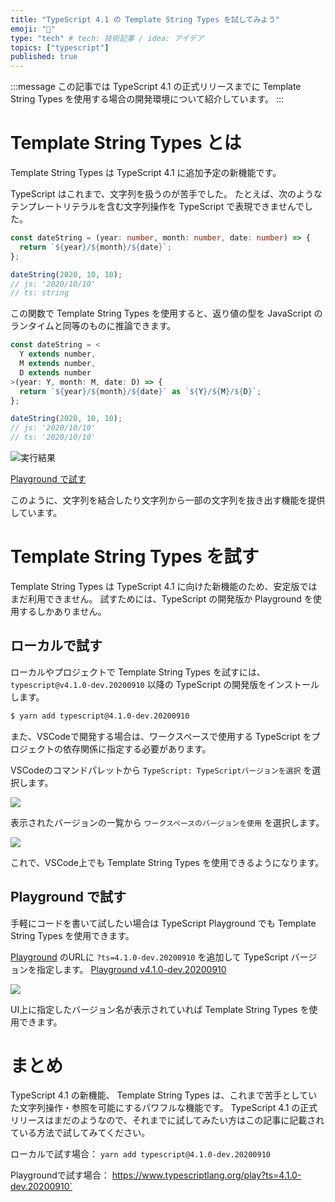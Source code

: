 ```yaml
---
title: "TypeScript 4.1 の Template String Types を試してみよう"
emoji: "🍬"
type: "tech" # tech: 技術記事 / idea: アイデア
topics: ["typescript"]
published: true
---
```


:::message
この記事では TypeScript 4.1 の正式リリースまでに Template String Types を使用する場合の開発環境について紹介しています。
:::

# Template String Types とは

Template String Types は TypeScript 4.1 に追加予定の新機能です。

TypeScript はこれまで、文字列を扱うのが苦手でした。
たとえば、次のようなテンプレートリテラルを含む文字列操作を TypeScript で表現できませんでした。

```ts
const dateString = (year: number, month: number, date: number) => {
  return `${year}/${month}/${date}`;
};

dateString(2020, 10, 10);
// js: '2020/10/10'
// ts: string
```

この関数で Template String Types を使用すると、返り値の型を JavaScript のランタイムと同等のものに推論できます。

```ts
const dateString = <
  Y extends number,
  M extends number,
  D extends number
>(year: Y, month: M, date: D) => {
  return `${year}/${month}/${date}` as `${Y}/${M}/${D}`;
};

dateString(2020, 10, 10);
// js: '2020/10/10'
// ts: '2020/10/10'
```

![実行結果](https://storage.googleapis.com/zenn-user-upload/w2p4i4hra6pe39j7ksx9aj6n8or9)

[Playground で試す](https://www.typescriptlang.org/play?ts=4.1.0-dev.20200910#code/MYewdgzgLgBAJgQygUwMpQE4EswHMYC8MAPALABQMMAmjMgB4phwQxgCuAtgEbIYA0FKgFk6jZM1YcefQZRgARMUxZsuvDBQB8ACgCeyBBgBcNfjE7goAC1PDziFKYUBKQlpgBvITAzIo7BhgMAAGACSeBkYAvgD0EZZgNnERjsjRITAIrOGe1CmewgUKGQDcFNHl5BRp6Nh4OgBMAAwt5gCMzR3NLqVAA)

このように、文字列を結合したり文字列から一部の文字列を抜き出す機能を提供しています。

# Template String Types を試す

Template String Types は TypeScript 4.1 に向けた新機能のため、安定版ではまだ利用できません。
試すためには、TypeScript の開発版か Playground を使用するしかありません。

## ローカルで試す

ローカルやプロジェクトで Template String Types を試すには、 `typescript@v4.1.0-dev.20200910` 以降の TypeScript の開発版をインストールします。

```sh
$ yarn add typescript@4.1.0-dev.20200910
```

また、VSCodeで開発する場合は、ワークスペースで使用する TypeScript をプロジェクトの依存関係に指定する必要があります。

VSCodeのコマンドパレットから `TypeScript: TypeScriptバージョンを選択` を選択します。

![](https://storage.googleapis.com/zenn-user-upload/e8eyvz92jmuwk1h1dtz09ckf49tk)

表示されたバージョンの一覧から `ワークスペースのバージョンを使用` を選択します。

![](https://storage.googleapis.com/zenn-user-upload/i04t5cipii9nfw2fnvwtiro4txvt)

これで、VSCode上でも Template String Types を使用できるようになります。

## Playground で試す

手軽にコードを書いて試したい場合は TypeScript Playground でも Template String Types を使用できます。

[Playground](https://www.typescriptlang.org/play) のURLに `?ts=4.1.0-dev.20200910` を追加して TypeScript バージョンを指定します。
[Playground v4.1.0-dev.20200910](https://www.typescriptlang.org/play?ts=4.1.0-dev.20200910)

![](https://storage.googleapis.com/zenn-user-upload/zmnf6akejfiwc7nnc10ajjzw3c9c)

UI上に指定したバージョン名が表示されていれば Template String Types を使用できます。

# まとめ

TypeScript 4.1 の新機能、 Template String Types は、これまで苦手としていた文字列操作・参照を可能にするパワフルな機能です。
TypeScript 4.1 の正式リリースはまだのようなので、それまでに試してみたい方はこの記事に記載されている方法で試してみてください。

ローカルで試す場合：
`yarn add typescript@4.1.0-dev.20200910`

Playgroundで試す場合：
https://www.typescriptlang.org/play?ts=4.1.0-dev.20200910`
